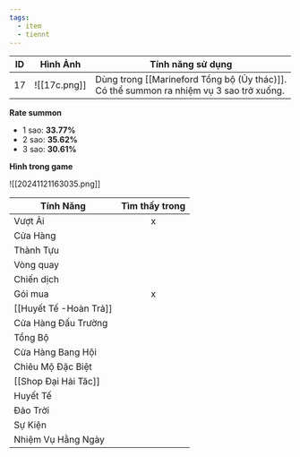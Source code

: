 ```yaml
---
tags:
  - item
  - tiennt
---
```


| ID  | Hình Ảnh     | Tính năng sử dụng                                                                           |
| --- | ------------ | ------------------------------------------------------------------------------------------- |
| 17  | ![[17c.png]] | Dùng trong [[Marineford Tổng bộ (Ủy thác)]]. <br>Có thể summon ra nhiệm vụ 3 sao trở xuống. |

**Rate summon**
- 1 sao: **33.77%**
- 2 sao: **35.62%**
- 3 sao: **30.61%**

**Hình trong game**

![[20241121163035.png]]

| Tính Năng              | Tìm thấy trong |
| ---------------------- | :------------: |
| Vượt Ải                |       x        |
| Cửa Hàng               |                |
| Thành Tựu              |                |
| Vòng quay              |                |
| Chiến dịch             |                |
| Gói mua                |       x        |
| [[Huyết Tế -Hoàn Trả]] |                |
| Cửa Hàng Đấu Trường    |                |
| Tổng Bộ                |                |
| Cửa Hàng Bang Hội      |                |
| Chiêu Mộ Đặc Biệt      |                |
| [[Shop Đại Hải Tăc]]   |                |
| Huyết Tế               |                |
| Đảo Trời               |                |
| Sự Kiện                |                |
| Nhiệm Vụ Hằng Ngày     |                |

